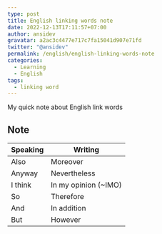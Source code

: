 ```yaml
---
type: post
title: English linking words note
date: 2022-12-13T17:11:57+07:00
author: ansidev
gravatar: a2ac3c4477e717c7fa15041d907e71fd
twitter: "@ansidev"
permalink: /english/english-linking-words-note
categories:
  - Learning
  - English
tags:
  - linking word
---
```


My quick note about English link words

<!-- more -->

## Note

| Speaking | Writing              |
| -------- | -------------------- |
| Also     | Moreover             |
| Anyway   | Nevertheless         |
| I think  | In my opinion (~IMO) |
| So       | Therefore            |
| And      | In addition          |
| But      | However              |
